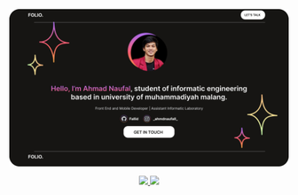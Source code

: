 <div align="center">
<!--   <img src="https://raw.githubusercontent.com/rizkyhaksono/rizkyhaksono/main/Github%20Banner.png"/> -->
  <img src="https://github.com/Fallid/Fallid/blob/main/BannerGithub.png"/>
</div>


<div align="center">
<p align="center">
<a href="https://github.com/penuliscode">
  <img height="180em" src="https://github-readme-stats-eight-theta.vercel.app/api?username=penuliscode&show_icons=true&theme=algolia&include_all_commits=true&count_private=true"/>
  <img height="180em" src="https://github-readme-stats-eight-theta.vercel.app/api/top-langs/?username=penuliscode&layout=compact&layout=compact&theme=algolia"/>
</a>
</p>
</div>
